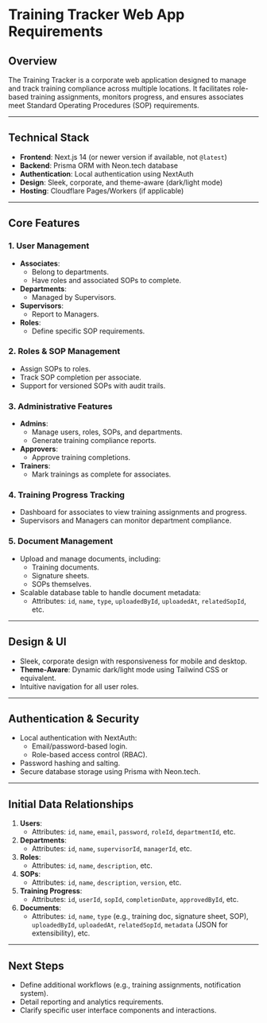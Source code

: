 # Training Tracker Web App Requirements

## Overview

The Training Tracker is a corporate web application designed to manage and track training compliance across multiple locations. It facilitates role-based training assignments, monitors progress, and ensures associates meet Standard Operating Procedures (SOP) requirements.

---

## Technical Stack

- **Frontend**: Next.js 14 (or newer version if available, not `@latest`)
- **Backend**: Prisma ORM with Neon.tech database
- **Authentication**: Local authentication using NextAuth
- **Design**: Sleek, corporate, and theme-aware (dark/light mode)
- **Hosting**: Cloudflare Pages/Workers (if applicable)

---

## Core Features

### 1. User Management

- **Associates**:
  - Belong to departments.
  - Have roles and associated SOPs to complete.
- **Departments**:
  - Managed by Supervisors.
- **Supervisors**:
  - Report to Managers.
- **Roles**:
  - Define specific SOP requirements.

### 2. Roles & SOP Management

- Assign SOPs to roles.
- Track SOP completion per associate.
- Support for versioned SOPs with audit trails.

### 3. Administrative Features

- **Admins**:
  - Manage users, roles, SOPs, and departments.
  - Generate training compliance reports.
- **Approvers**:
  - Approve training completions.
- **Trainers**:
  - Mark trainings as complete for associates.

### 4. Training Progress Tracking

- Dashboard for associates to view training assignments and progress.
- Supervisors and Managers can monitor department compliance.

### 5. Document Management

- Upload and manage documents, including:
  - Training documents.
  - Signature sheets.
  - SOPs themselves.
- Scalable database table to handle document metadata:
  - Attributes: `id`, `name`, `type`, `uploadedById`, `uploadedAt`, `relatedSopId`, etc.

---

## Design & UI

- Sleek, corporate design with responsiveness for mobile and desktop.
- **Theme-Aware**: Dynamic dark/light mode using Tailwind CSS or equivalent.
- Intuitive navigation for all user roles.

---

## Authentication & Security

- Local authentication with NextAuth:
  - Email/password-based login.
  - Role-based access control (RBAC).
- Password hashing and salting.
- Secure database storage using Prisma with Neon.tech.

---

## Initial Data Relationships

1. **Users**:
   - Attributes: `id`, `name`, `email`, `password`, `roleId`, `departmentId`, etc.
2. **Departments**:
   - Attributes: `id`, `name`, `supervisorId`, `managerId`, etc.
3. **Roles**:
   - Attributes: `id`, `name`, `description`, etc.
4. **SOPs**:
   - Attributes: `id`, `name`, `description`, `version`, etc.
5. **Training Progress**:
   - Attributes: `id`, `userId`, `sopId`, `completionDate`, `approvedById`, etc.
6. **Documents**:
   - Attributes: `id`, `name`, `type` (e.g., training doc, signature sheet, SOP), `uploadedById`, `uploadedAt`, `relatedSopId`, `metadata` (JSON for extensibility), etc.

---

## Next Steps

- Define additional workflows (e.g., training assignments, notification system).
- Detail reporting and analytics requirements.
- Clarify specific user interface components and interactions.
